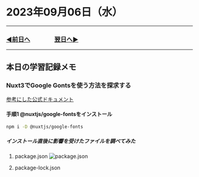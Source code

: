 # 2023年09月06日（水）

---

### [◀️前日へ](https://github.com/yuasys/chatty-journal/blob/main/2023/09/2023-09-05.md)&emsp;&emsp;&emsp;&emsp;[翌日へ▶️](https://github.com/yuasys/chatty-journal/blob/main/2023/09/2023-09-07.md)

---

## 本日の学習記録メモ

### Nuxt3でGoogle Gontsを使う方法を探求する

[参考にした公式ドキュメント](https://google-fonts.nuxtjs.org/)

#### 手順1 @nuxtjs/google-fontsをインストール

```bash
npm i -D @nuxtjs/google-fonts
```

##### インストール直後に影響を受けたファイルを調べてみた

1. package.json
![package.json](../../images/Monosnap%20package.json%20—%20nuxt-sample%202023-09-06%2004-23-12.png)

2. package-lock.json
